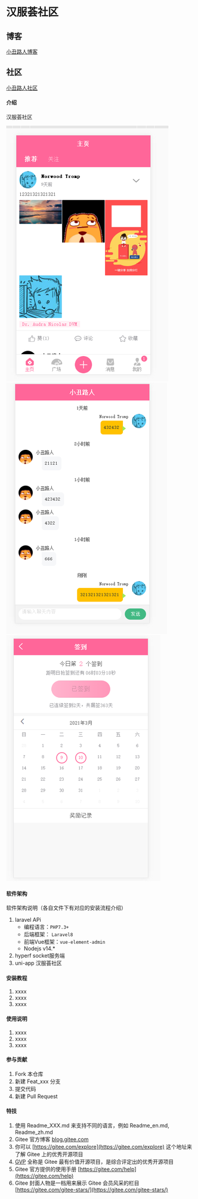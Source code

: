 # 汉服荟社区


## 博客
[小丑路人博客](https://www.cnpscy.com)

## 社区
[小丑路人社区](https://bbs.cnpscy.com)

#### 介绍
汉服荟社区

![首页](./demo/home.png)
![聊天](./demo/chat.png)
![签到](./demo/sign.png)

#### 软件架构
软件架构说明（各自文件下有对应的安装流程介绍）
1. laravel APi
	* 编程语言：`PHP7.3+`
	* 后端框架： `Laravel8`
	* 前端Vue框架：`vue-element-admin`
	* Nodejs  v14.*
2. hyperf socket服务端
3. uni-app 汉服荟社区

#### 安装教程

1.  xxxx
2.  xxxx
3.  xxxx

#### 使用说明

1.  xxxx
2.  xxxx
3.  xxxx

#### 参与贡献

1.  Fork 本仓库
2.  新建 Feat_xxx 分支
3.  提交代码
4.  新建 Pull Request


#### 特技

1.  使用 Readme\_XXX.md 来支持不同的语言，例如 Readme\_en.md, Readme\_zh.md
2.  Gitee 官方博客 [blog.gitee.com](https://blog.gitee.com)
3.  你可以 [https://gitee.com/explore](https://gitee.com/explore) 这个地址来了解 Gitee 上的优秀开源项目
4.  [GVP](https://gitee.com/gvp) 全称是 Gitee 最有价值开源项目，是综合评定出的优秀开源项目
5.  Gitee 官方提供的使用手册 [https://gitee.com/help](https://gitee.com/help)
6.  Gitee 封面人物是一档用来展示 Gitee 会员风采的栏目 [https://gitee.com/gitee-stars/](https://gitee.com/gitee-stars/)
